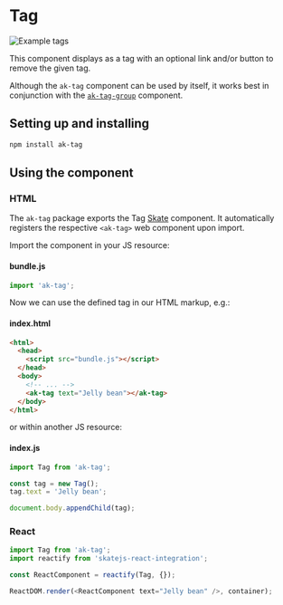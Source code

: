 # Tag

![Example tags](https://bytebucket.org/atlassian/atlaskit/raw/master/packages/ak-tag/docs/overview.png)

This component displays as a tag with an optional link and/or button to remove the given tag.

Although the `ak-tag` component can be used by itself, it works best in conjunction with the
[`ak-tag-group`](https://www.npmjs.com/package/ak-tag-group) component.

## Setting up and installing

```sh
npm install ak-tag
```

## Using the component

### HTML

The `ak-tag` package exports the Tag [Skate](https://github.com/skatejs/skatejs) component. It automatically registers the respective `<ak-tag>` web component upon import.

Import the component in your JS resource:

#### bundle.js

```javascript
import 'ak-tag';
```

Now we can use the defined tag in our HTML markup, e.g.:

#### index.html

```html
<html>
  <head>
    <script src="bundle.js"></script>
  </head>
  <body>
    <!-- ... -->
    <ak-tag text="Jelly bean"></ak-tag>
  </body>
</html>
```

or within another JS resource:

#### index.js
```javascript
import Tag from 'ak-tag';

const tag = new Tag();
tag.text = 'Jelly bean';

document.body.appendChild(tag);
```

### React

```javascript
import Tag from 'ak-tag';
import reactify from 'skatejs-react-integration';

const ReactComponent = reactify(Tag, {});

ReactDOM.render(<ReactComponent text="Jelly bean" />, container);
```
